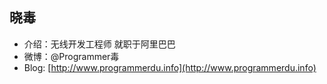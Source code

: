 ## 晓毒
* 介绍：无线开发工程师 就职于阿里巴巴
* 微博：@Programmer毒
* Blog: [http://www.programmerdu.info](http://www.programmerdu.info)
